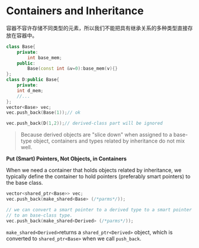 # Containers and Inheritance

容器不容许存储不同类型的元素，所以我们不能把具有继承关系的多种类型直接存放在容器中。
```c++
class Base{
    private:
        int base_mem;
    public:
        Base(const int &v=0):base_mem(v){}
};
class D:public Base{
    private:
    int d_mem;
    //... 
};
vector<Base> vec;
vec.push_back(Base(1));// ok

vec.push_back(D(1,2));// derived-class part will be ignored
```

> Because derived objects are "slice down" when assigned to a base-type object, containers and types related by inheritance do not mix well.

**Put (Smart) Pointers, Not Objects, in Containers**

When we need a container that holds objects related by inheritance, we typically define the container to hold pointers (preferably smart pointers) to the base class. 
```c++
vector<shared_ptr<Base>> vec;
vec.push_back(make_shared<Base> (/*parms*/));

// we can convert a smart pointer to a derived type to a smart pointer
// to an base-class type. 
vec.push_back(make_shared<Derived> (/*parms*/));
```
`make_shared<Derived>`returns a `shared_ptr<Derived>` object, which is converted to `shared_ptr<Base>` when we call `push_back`.